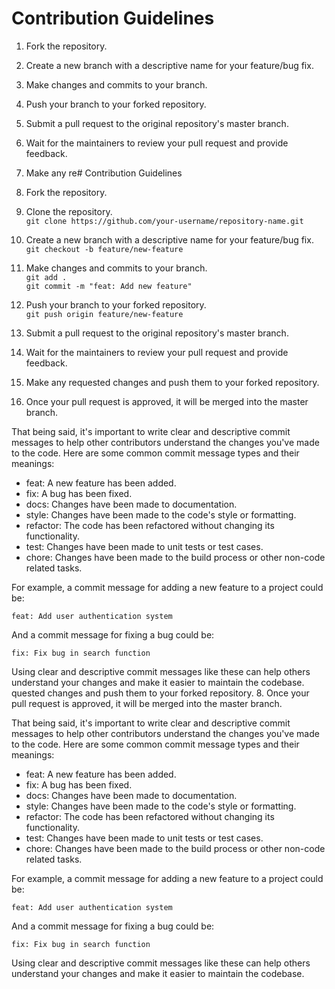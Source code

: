 # Contribution Guidelines

1. Fork the repository.
2. Create a new branch with a descriptive name for your feature/bug fix.
3. Make changes and commits to your branch.
4. Push your branch to your forked repository.
5. Submit a pull request to the original repository's master branch.
6. Wait for the maintainers to review your pull request and provide feedback.
7. Make any re# Contribution Guidelines

1. Fork the repository.
2. Clone the repository. <br/>
`git clone https://github.com/your-username/repository-name.git`
3. Create a new branch with a descriptive name for your feature/bug fix. <br/>
`git checkout -b feature/new-feature`
4. Make changes and commits to your branch. <br/>
`git add .` <br/>
`git commit -m "feat: Add new feature"`
5. Push your branch to your forked repository. <br/>
`git push origin feature/new-feature`
6. Submit a pull request to the original repository's master branch.
7. Wait for the maintainers to review your pull request and provide feedback.
8. Make any requested changes and push them to your forked repository.
9. Once your pull request is approved, it will be merged into the master branch.

That being said, it's important to write clear and descriptive commit messages to help other contributors understand the changes you've made to the code. Here are some common commit message types and their meanings:

- feat: A new feature has been added.
- fix: A bug has been fixed.
- docs: Changes have been made to documentation.
- style: Changes have been made to the code's style or formatting.
- refactor: The code has been refactored without changing its functionality.
- test: Changes have been made to unit tests or test cases.
- chore: Changes have been made to the build process or other non-code related tasks.

For example, a commit message for adding a new feature to a project could be:

`feat: Add user authentication system`

And a commit message for fixing a bug could be:

`fix: Fix bug in search function`

Using clear and descriptive commit messages like these can help others understand your changes and make it easier to maintain the codebase.
quested changes and push them to your forked repository.
8. Once your pull request is approved, it will be merged into the master branch.

That being said, it's important to write clear and descriptive commit messages to help other contributors understand the changes you've made to the code. Here are some common commit message types and their meanings:

- feat: A new feature has been added.
- fix: A bug has been fixed.
- docs: Changes have been made to documentation.
- style: Changes have been made to the code's style or formatting.
- refactor: The code has been refactored without changing its functionality.
- test: Changes have been made to unit tests or test cases.
- chore: Changes have been made to the build process or other non-code related tasks.

For example, a commit message for adding a new feature to a project could be:

`feat: Add user authentication system`

And a commit message for fixing a bug could be:

`fix: Fix bug in search function`

Using clear and descriptive commit messages like these can help others understand your changes and make it easier to maintain the codebase.
